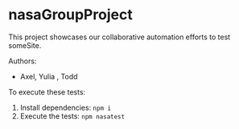 # nasaGroupProject
This project showcases our collaborative automation efforts to test
someSite.

Authors:

- Axel, Yulia , Todd

To execute these tests:

1. Install dependencies: `npm i`
1. Execute the tests: `npm nasatest`
